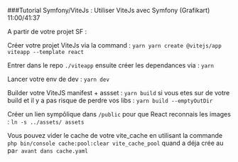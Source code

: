 ###Tutorial Symfony/ViteJs : Utiliser ViteJs avec Symfony (Grafikart)
11:00/41:37


A partir de votre projet SF : 

Créer votre projet ViteJs via la command : 
`yarn yarn create @vitejs/app viteapp --template react`

Entrer dans le repo `./viteapp` ensuite créer les dependances via : 
`yarn`

Lancer votre env de dev : 
`yarn dev`

Builder votre ViteJS manifest + assset : 
````yarn build````
si vous etes sur de votre build et il y a pas risque de perdre vos libs :
```yarn build --emptyOutDir```

Créer un lien sympôlique dans `/public` pour que React reconnais les images :
`ln -s ../assets/ assets`

Vous pouvez vider le cache de votre vite_cache en utilisant la commande 
`php bin/console cache:pool:clear vite_cache_pool`
quand a déja crée au pa`r avant dans cache.yaml`